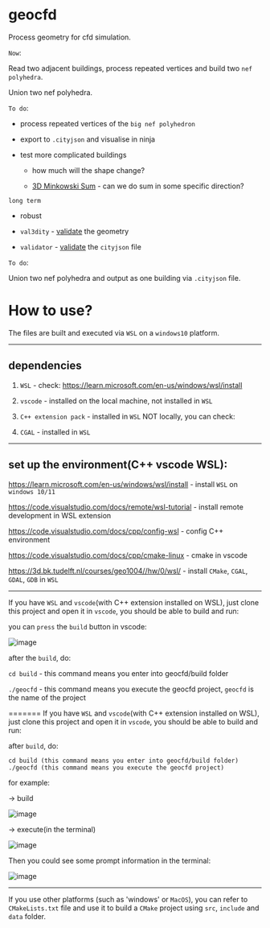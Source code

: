 # geocfd

Process geometry for cfd simulation.

`Now`:

Read two adjacent buildings, process repeated vertices and build two `nef polyhedra`.

Union two nef polyhedra.

`To do`:

- process repeated vertices of the `big nef polyhedron`

- export to `.cityjson` and visualise in ninja

- test more complicated buildings 

  - how much will the shape change?
  
  - [3D Minkowski Sum](https://doc.cgal.org/latest/Minkowski_sum_3/index.html#Chapter_3D_Minkowski_Sum_of_Polyhedra) - can we do sum in some specific direction?
 
 `long term`
 
  - robust
  
  - `val3dity`  - [validate](http://geovalidation.bk.tudelft.nl/val3dity/) the geometry
  
  - `validator` - [validate](https://validator.cityjson.org/) the `cityjson` file

`To do`:

Union two nef polyhedra and output as one building via `.cityjson` file.

# How to use?

The files are built and executed via `WSL` on a `windows10` platform.

-------------------------------------------------------------------------------------------------------------------------------------------------------------

## dependencies

1. `WSL` - check: https://learn.microsoft.com/en-us/windows/wsl/install

2. `vscode` - installed on the local machine, not installed in `WSL`

3. `C++ extension pack` - installed in `WSL` NOT locally, you can check: 

4. `CGAL` - installed in `WSL`

------------------------------------------------------------------------------------------------------------------------------------------------------------

## set up the environment(C++ vscode WSL):

https://learn.microsoft.com/en-us/windows/wsl/install - install `WSL` on `windows 10/11`

https://code.visualstudio.com/docs/remote/wsl-tutorial - install remote development in WSL extension

https://code.visualstudio.com/docs/cpp/config-wsl - config C++ environment

https://code.visualstudio.com/docs/cpp/cmake-linux - cmake in vscode

https://3d.bk.tudelft.nl/courses/geo1004//hw/0/wsl/ - install `CMake`, `CGAL`, `GDAL`, `GDB` in `WSL`

------------------------------------------------------------------------------------------------------------------------------------------------------------

If you have `WSL` and `vscode`(with C++ extension installed on WSL), just clone this project and open it in `vscode`, you should be able to build and run:

you can `press` the `build` button in vscode:

![image](https://user-images.githubusercontent.com/72781910/191454706-5be07145-3276-4488-bd7f-f9d08c954427.png)

after the `build`, do:

`cd build` - this command means you enter into geocfd/build folder

`./geocfd` - this command means you execute the geocfd project, `geocfd` is the name of the project

=======
If you have `WSL` and `vscode`(with C++ extension installed on WSL), just clone this project and open it in `vscode`, you should be able to build and run:

after `build`, do:

```console
cd build (this command means you enter into geocfd/build folder)
./geocfd (this command means you execute the geocfd project)
```

for example:

-> build

![image](https://user-images.githubusercontent.com/72781910/191267077-34bac47c-954f-4e0e-9397-194cae06594c.png)

-> execute(in the terminal)

![image](https://user-images.githubusercontent.com/72781910/191267218-2a77ef4e-a575-4288-9ce4-69a2f412709d.png)

Then you could see some prompt information in the terminal:

![image](https://user-images.githubusercontent.com/72781910/191267583-f2908ce0-d295-4285-8e01-ae2ef9864346.png)

-------------------------------------------------------------------------------------------------------------------------------------------------------------
If you use other platforms (such as 'windows' or `MacOS`), you can refer to `CMakeLists.txt` file and use it to build a `CMake` project using `src`, `include` and `data` folder.

